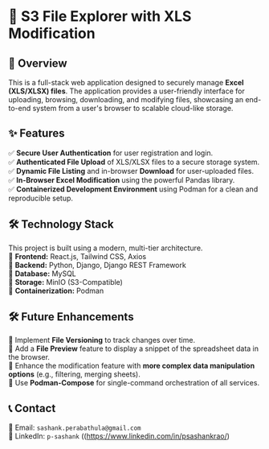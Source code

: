 # 📌 S3 File Explorer with XLS Modification

## 📝 Overview
This is a full-stack web application designed to securely manage **Excel (XLS/XLSX) files**. The application provides a user-friendly interface for uploading, browsing, downloading, and modifying files, showcasing an end-to-end system from a user's browser to scalable cloud-like storage.

## ✨ Features
✅ **Secure User Authentication** for user registration and login.             
✅ **Authenticated File Upload** of XLS/XLSX files to a secure storage system.        
✅ **Dynamic File Listing** and in-browser **Download** for user-uploaded files.        
✅ **In-Browser Excel Modification** using the powerful Pandas library.          
✅ **Containerized Development Environment** using Podman for a clean and reproducible setup.        

## 🛠 Technology Stack
This project is built using a modern, multi-tier architecture.          
🔹 **Frontend:** React.js, Tailwind CSS, Axios          
🔹 **Backend:** Python, Django, Django REST Framework                  
🔹 **Database:** MySQL                      
🔹 **Storage:** MinIO (S3-Compatible)                    
🔹 **Containerization:** Podman                    

## 🛠️ Future Enhancements
🔹 Implement **File Versioning** to track changes over time.                
🔹 Add a **File Preview** feature to display a snippet of the spreadsheet data in the browser.                    
🔹 Enhance the modification feature with **more complex data manipulation options** (e.g., filtering, merging sheets).        
🔹 Use **Podman-Compose** for single-command orchestration of all services.          

## 📞 Contact
📧 Email: `sashank.perabathula@gmail.com`        
🔗 LinkedIn: `p-sashank` ((https://www.linkedin.com/in/psashankrao/)
